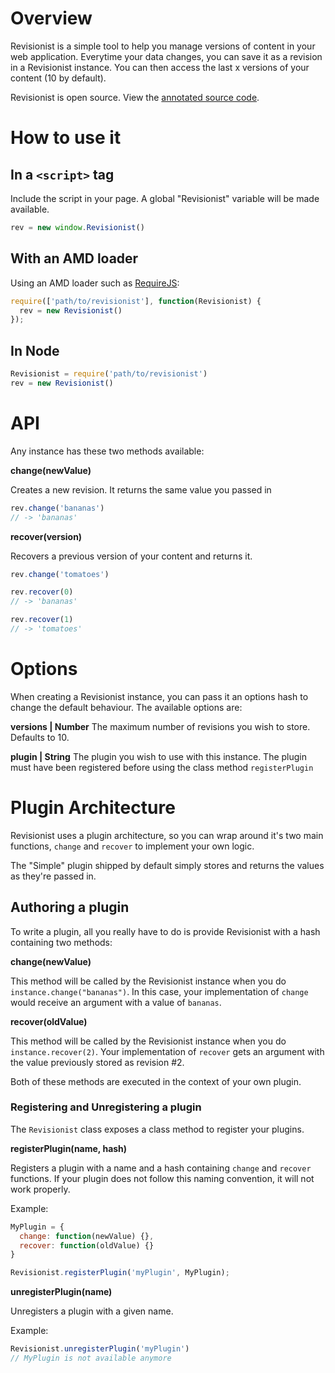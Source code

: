 # Overview
Revisionist is a simple tool to help you manage versions of content in your web application.
Everytime your data changes, you can save it as a revision in a Revisionist instance.
You can then access the last x versions of your content (10 by default).

Revisionist is open source. View the [annotated source code](http//inf0rmer.github.io/revisionist/docs/revisionist.html).

# How to use it

## In a ```<script>``` tag
Include the script in your page. A global "Revisionist" variable will be made available.

```javascript
rev = new window.Revisionist()
```

## With an AMD loader
Using an AMD loader such as [RequireJS](http://requirejs.org):

```javascript
require(['path/to/revisionist'], function(Revisionist) {
  rev = new Revisionist()
});
```

## In Node

``` javascript
Revisionist = require('path/to/revisionist')
rev = new Revisionist()
```

# API

Any instance has these two methods available:

**change(newValue)**

Creates a new revision. It returns the same value you passed in
```javascript
rev.change('bananas')
// -> 'bananas'
```

**recover(version)**

Recovers a previous version of your content and returns it.
```javascript
rev.change('tomatoes')

rev.recover(0)
// -> 'bananas'

rev.recover(1)
// -> 'tomatoes'
```

# Options
When creating a Revisionist instance, you can pass it an options hash to change the default behaviour. The available options are:

**versions | Number**
The maximum number of revisions you wish to store. Defaults to 10.

**plugin | String**
The plugin you wish to use with this instance. The plugin must have been registered before using the class method ```registerPlugin```

# Plugin Architecture
Revisionist uses a plugin architecture, so you can wrap around it's two main functions, ```change``` and ```recover``` to implement your own logic.

The "Simple" plugin shipped by default simply stores and returns the values as they're passed in.

## Authoring a plugin
To write a plugin, all you really have to do is provide Revisionist with a hash containing two methods:

**change(newValue)**

This method will be called by the Revisionist instance when you do ```instance.change("bananas")```. In this case, your implementation of ```change``` would receive an argument with a value of ```bananas```.

**recover(oldValue)**

This method will be called by the Revisionist instance when you do ```instance.recover(2)```. Your implementation of ```recover``` gets an argument with the value previously stored as revision #2.

Both of these methods are executed in the context of your own plugin.

### Registering and Unregistering a plugin
The ```Revisionist``` class exposes a class method to register your plugins.

**registerPlugin(name, hash)**

Registers a plugin with a name and a hash containing ```change``` and ```recover``` functions. If your plugin does not follow this naming convention, it will not work properly.

Example:
```javascript
MyPlugin = {
  change: function(newValue) {},
  recover: function(oldValue) {}
}

Revisionist.registerPlugin('myPlugin', MyPlugin);
```

**unregisterPlugin(name)**

Unregisters a plugin with a given name.

Example:
```javascript
Revisionist.unregisterPlugin('myPlugin')
// MyPlugin is not available anymore
```
